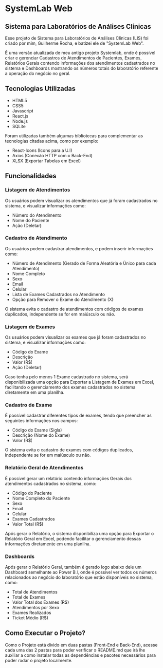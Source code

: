 # SystemLab Web

## Sistema para Laboratórios de Análises Clínicas

Esse projeto de Sistema para Laboratórios de Análises Clínicas (LIS) foi criado por mim, Guilherme Rocha, e batizei ele de "SystemLab Web".

É uma versão atualizada de meu antigo projeto Systemlab, onde é possível criar e gerenciar Cadastros de Atendimentos de Pacientes, Exames, Relatórios Gerais contendo informações dos atendimentos cadastrados no sistema e Dashboards mostrando os números totais do laboratório referente a operação do negócio no geral.

## Tecnologias Utilizadas

- HTML5
- CSS5
- Javascript
- React.js
- Node.js
- SQLite

Foram utilizadas também algumas bibliotecas para complementar as tecnologias citadas acima, como por exemplo:

- React-Icons (Icons para a U.I)
- Axios (Conexão HTTP com o Back-End)
- XLSX (Exportar Tabelas em Excel)

## Funcionalidades

### Listagem de Atendimentos

Os usuários podem visualizar os atendimentos que já foram cadastrados no sistema, e visualizar informações como:

- Número do Atendimento
- Nome do Paciente
- Ação (Deletar)

### Cadastro de Atendimento

Os usuários podem cadastrar atendimentos, e podem inserir informações como:

- Número de Atendimento (Gerado de Forma Aleatória e Único para cada Atendimento)
- Nome Completo
- Sexo
- Email
- Celular
- Lista de Exames Cadastrados no Atendimento
- Opção para Remover o Exame do Atendimento (X)

O sistema evita o cadastro de atendimentos com códigos de exames duplicados, independente se for em maiúsculo ou não.

### Listagem de Exames

Os usuários podem visualizar os exames que já foram cadastrados no sistema, e visualizar informações como:

- Código do Exame
- Descrição
- Valor (R$)
- Ação (Deletar)

Caso tenha pelo menos 1 Exame cadastrado no sistema, será disponibilizada uma opção para Exportar a Listagem de Exames em Excel, facilitando o gerenciamento dos exames cadastrados no sistema diretamente em uma planilha.

### Cadastro de Exame

É possível cadastrar diferentes tipos de exames, tendo que preencher as seguintes informações nos campos:

- Código do Exame (Sigla)
- Descrição (Nome do Exame)
- Valor (R$)

O sistema evita o cadastro de exames com códigos duplicados, independente se for em maiúsculo ou não.

### Relatório Geral de Atendimentos

É possível gerar um relatório contendo informações Gerais dos atendimentos cadastrados no sistema, como:

- Código do Paciente
- Nome Completo do Paciente
- Sexo
- Email
- Celular
- Exames Cadastrados
- Valor Total (R$)

Após gerar o Relatório, o sistema disponibiliza uma opção para Exportar o Relatório Geral em Excel, podendo facilitar o gerenciamento dessas informações diretamente em uma planilha.

### Dashboards

Após gerar o Relatório Geral, também é gerado logo abaixo dele um Dashboard semelhante ao Power B.I, onde é possível ver todos os números relacionados ao negócio do laboratório que estão disponíveis no sistema, como:

- Total de Atendimentos
- Total de Exames
- Valor Total dos Exames (R$)
- Atendimentos por Sexo
- Exames Realizados
- Ticket Médio (R$)

## Como Executar o Projeto?

Como o Projeto está divido em duas pastas (Front-End e Back-End), acesse cada uma das 2 pastas para poder verificar o README.md que irá lhe auxiliar a como instalar todas as dependências e pacotes necessários para poder rodar o projeto localmente.
